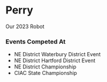 # Perry
Our 2023 Robot

### Events Competed At
- NE District Waterbury District Event
- NE District Hartford District Event
- NE District Championship
- CIAC State Championship
